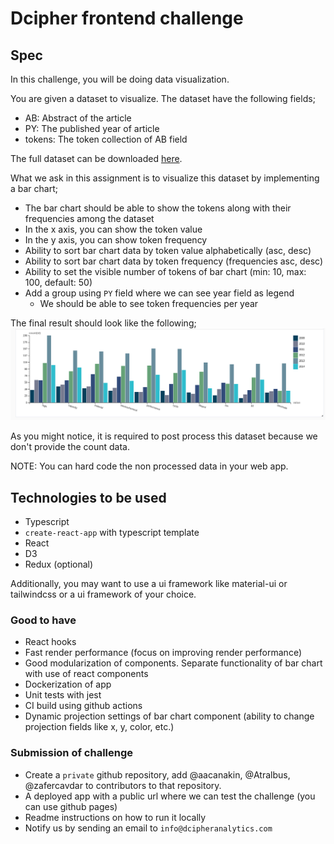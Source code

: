 # Dcipher frontend challenge

## Spec

In this challenge, you will be doing data visualization.

You are given a dataset to visualize. The dataset have the following fields;

- AB: Abstract of the article
- PY: The published year of article
- tokens: The token collection of AB field

The full dataset can be downloaded [here](articles.json).

What we ask in this assignment is to visualize this dataset by implementing a bar chart;

- The bar chart should be able to show the tokens along with their frequencies among the dataset
- In the x axis, you can show the token value
- In the y axis, you can show token frequency
- Ability to sort bar chart data by token value alphabetically (asc, desc)
- Ability to sort bar chart data by token frequency (frequencies asc, desc)
- Ability to set the visible number of tokens of bar chart (min: 10, max: 100, default: 50)
- Add a group using `PY` field where we can see year field as legend
  - We should be able to see token frequencies per year

The final result should look like the following;
![Bar](bar.png)

As you might notice, it is required to post process this dataset because we don't provide the count data.

NOTE: You can hard code the non processed data in your web app.

## Technologies to be used

- Typescript
- `create-react-app` with typescript template
- React
- D3
- Redux (optional)

Additionally, you may want to use a ui framework like material-ui or tailwindcss or a ui framework of your choice.

### Good to have

- React hooks
- Fast render performance (focus on improving render performance)
- Good modularization of components. Separate functionality of bar chart with use of react components
- Dockerization of app
- Unit tests with jest
- CI build using github actions
- Dynamic projection settings of bar chart component (ability to change projection fields like x, y, color, etc.)

### Submission of challenge

- Create a `private` github repository, add @aacanakin, @Atralbus, @zafercavdar to contributors to that repository.
- A deployed app with a public url where we can test the challenge (you can use github pages)
- Readme instructions on how to run it locally
- Notify us by sending an email to `info@dcipheranalytics.com`
